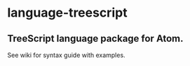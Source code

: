 # language-treescript
## TreeScript language package for Atom.

See wiki for syntax guide with examples.
